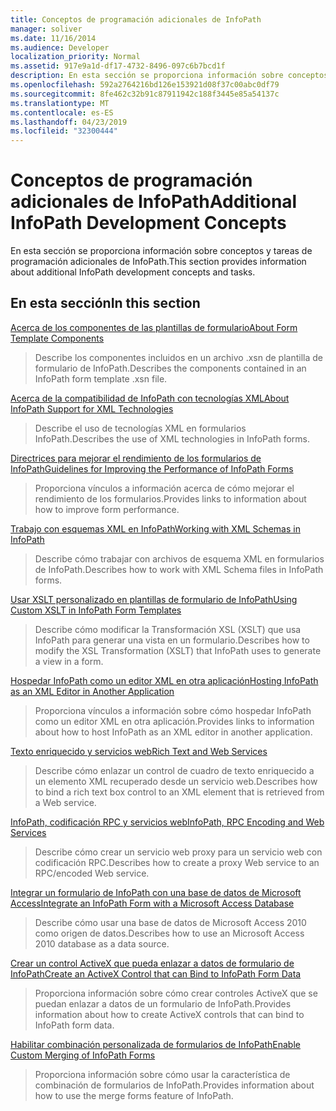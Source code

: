 ```yaml
---
title: Conceptos de programación adicionales de InfoPath
manager: soliver
ms.date: 11/16/2014
ms.audience: Developer
localization_priority: Normal
ms.assetid: 917e9a1d-df17-4732-8496-097c6b7bcd1f
description: En esta sección se proporciona información sobre conceptos y tareas de programación adicionales de InfoPath.
ms.openlocfilehash: 592a2764216bd126e153921d08f37c00abc0df79
ms.sourcegitcommit: 8fe462c32b91c87911942c188f3445e85a54137c
ms.translationtype: MT
ms.contentlocale: es-ES
ms.lasthandoff: 04/23/2019
ms.locfileid: "32300444"
---
```

# <a name="additional-infopath-development-concepts"></a><span data-ttu-id="5b195-103">Conceptos de programación adicionales de InfoPath</span><span class="sxs-lookup"><span data-stu-id="5b195-103">Additional InfoPath Development Concepts</span></span>

<span data-ttu-id="5b195-104">En esta sección se proporciona información sobre conceptos y tareas de programación adicionales de InfoPath.</span><span class="sxs-lookup"><span data-stu-id="5b195-104">This section provides information about additional InfoPath development concepts and tasks.</span></span>
  
## <a name="in-this-section"></a><span data-ttu-id="5b195-105">En esta sección</span><span class="sxs-lookup"><span data-stu-id="5b195-105">In this section</span></span>

[<span data-ttu-id="5b195-106">Acerca de los componentes de las plantillas de formulario</span><span class="sxs-lookup"><span data-stu-id="5b195-106">About Form Template Components</span></span>](about-form-template-components.md)
  
> <span data-ttu-id="5b195-107">Describe los componentes incluidos en un archivo .xsn de plantilla de formulario de InfoPath.</span><span class="sxs-lookup"><span data-stu-id="5b195-107">Describes the components contained in an InfoPath form template .xsn file.</span></span>
    
[<span data-ttu-id="5b195-108">Acerca de la compatibilidad de InfoPath con tecnologías XML</span><span class="sxs-lookup"><span data-stu-id="5b195-108">About InfoPath Support for XML Technologies</span></span>](about-infopath-support-for-xml-technologies.md)
  
> <span data-ttu-id="5b195-109">Describe el uso de tecnologías XML en formularios InfoPath.</span><span class="sxs-lookup"><span data-stu-id="5b195-109">Describes the use of XML technologies in InfoPath forms.</span></span>
    
[<span data-ttu-id="5b195-110">Directrices para mejorar el rendimiento de los formularios de InfoPath</span><span class="sxs-lookup"><span data-stu-id="5b195-110">Guidelines for Improving the Performance of InfoPath Forms</span></span>](guidelines-for-improving-the-performance-of-infopath-forms.md)
  
> <span data-ttu-id="5b195-111">Proporciona vínculos a información acerca de cómo mejorar el rendimiento de los formularios.</span><span class="sxs-lookup"><span data-stu-id="5b195-111">Provides links to information about how to improve form performance.</span></span>
    
[<span data-ttu-id="5b195-112">Trabajo con esquemas XML en InfoPath</span><span class="sxs-lookup"><span data-stu-id="5b195-112">Working with XML Schemas in InfoPath</span></span>](working-with-xml-schemas-in-infopath.md)
  
> <span data-ttu-id="5b195-113">Describe cómo trabajar con archivos de esquema XML en formularios de InfoPath.</span><span class="sxs-lookup"><span data-stu-id="5b195-113">Describes how to work with XML Schema files in InfoPath forms.</span></span>
    
[<span data-ttu-id="5b195-114">Usar XSLT personalizado en plantillas de formulario de InfoPath</span><span class="sxs-lookup"><span data-stu-id="5b195-114">Using Custom XSLT in InfoPath Form Templates</span></span>](using-custom-xslt-in-infopath-form-templates.md)
  
> <span data-ttu-id="5b195-115">Describe cómo modificar la Transformación XSL (XSLT) que usa InfoPath para generar una vista en un formulario.</span><span class="sxs-lookup"><span data-stu-id="5b195-115">Describes how to modify the XSL Transformation (XSLT) that InfoPath uses to generate a view in a form.</span></span>
    
[<span data-ttu-id="5b195-116">Hospedar InfoPath como un editor XML en otra aplicación</span><span class="sxs-lookup"><span data-stu-id="5b195-116">Hosting InfoPath as an XML Editor in Another Application</span></span>](hosting-infopath-as-an-xml-editor-in-another-application.md)
  
> <span data-ttu-id="5b195-117">Proporciona vínculos a información sobre cómo hospedar InfoPath como un editor XML en otra aplicación.</span><span class="sxs-lookup"><span data-stu-id="5b195-117">Provides links to information about how to host InfoPath as an XML editor in another application.</span></span>
    
[<span data-ttu-id="5b195-118">Texto enriquecido y servicios web</span><span class="sxs-lookup"><span data-stu-id="5b195-118">Rich Text and Web Services</span></span>](rich-text-and-web-services.md)
  
> <span data-ttu-id="5b195-119">Describe cómo enlazar un control de cuadro de texto enriquecido a un elemento XML recuperado desde un servicio web.</span><span class="sxs-lookup"><span data-stu-id="5b195-119">Describes how to bind a rich text box control to an XML element that is retrieved from a Web service.</span></span>
    
[<span data-ttu-id="5b195-120">InfoPath, codificación RPC y servicios web</span><span class="sxs-lookup"><span data-stu-id="5b195-120">InfoPath, RPC Encoding and Web Services</span></span>](infopath-rpc-encoding-and-web-services.md)
  
> <span data-ttu-id="5b195-121">Describe cómo crear un servicio web proxy para un servicio web con codificación RPC.</span><span class="sxs-lookup"><span data-stu-id="5b195-121">Describes how to create a proxy Web service to an RPC/encoded Web service.</span></span>
    
[<span data-ttu-id="5b195-122">Integrar un formulario de InfoPath con una base de datos de Microsoft Access</span><span class="sxs-lookup"><span data-stu-id="5b195-122">Integrate an InfoPath Form with a Microsoft Access Database</span></span>](integrate-an-infopath-form-with-a-microsoft-access-database.md)
  
> <span data-ttu-id="5b195-123">Describe cómo usar una base de datos de Microsoft Access 2010 como origen de datos.</span><span class="sxs-lookup"><span data-stu-id="5b195-123">Describes how to use an Microsoft Access 2010 database as a data source.</span></span>
    
[<span data-ttu-id="5b195-124">Crear un control ActiveX que pueda enlazar a datos de formulario de InfoPath</span><span class="sxs-lookup"><span data-stu-id="5b195-124">Create an ActiveX Control that can Bind to InfoPath Form Data</span></span>](create-an-activex-control-that-can-bind-to-infopath-form-data.md)
  
> <span data-ttu-id="5b195-125">Proporciona información sobre cómo crear controles ActiveX que se puedan enlazar a datos de un formulario de InfoPath.</span><span class="sxs-lookup"><span data-stu-id="5b195-125">Provides information about how to create ActiveX controls that can bind to InfoPath form data.</span></span>
    
[<span data-ttu-id="5b195-126">Habilitar combinación personalizada de formularios de InfoPath</span><span class="sxs-lookup"><span data-stu-id="5b195-126">Enable Custom Merging of InfoPath Forms</span></span>](enable-custom-merging-of-infopath-forms.md)
  
> <span data-ttu-id="5b195-127">Proporciona información sobre cómo usar la característica de combinación de formularios de InfoPath.</span><span class="sxs-lookup"><span data-stu-id="5b195-127">Provides information about how to use the merge forms feature of InfoPath.</span></span>
    

